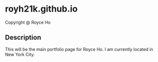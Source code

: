 # royh21k.github.io
Copyright @ Royce Ho
## Description
This will be the main portfolio page for Royce Ho. 
I am currently located in New York City.

